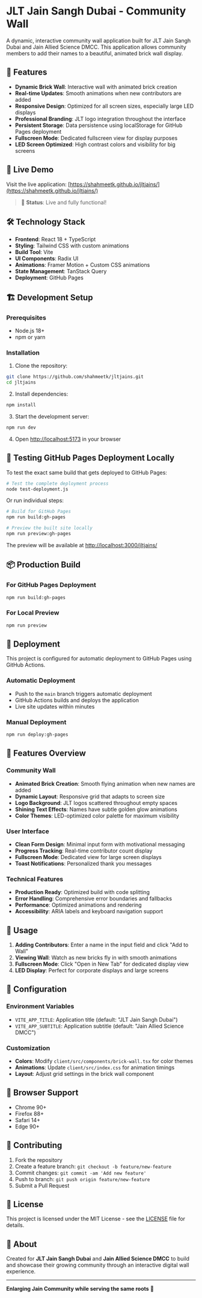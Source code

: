 # JLT Jain Sangh Dubai - Community Wall

A dynamic, interactive community wall application built for JLT Jain Sangh Dubai and Jain Allied Science DMCC. This application allows community members to add their names to a beautiful, animated brick wall display.

## 🌟 Features

- **Dynamic Brick Wall**: Interactive wall with animated brick creation
- **Real-time Updates**: Smooth animations when new contributors are added
- **Responsive Design**: Optimized for all screen sizes, especially large LED displays
- **Professional Branding**: JLT logo integration throughout the interface
- **Persistent Storage**: Data persistence using localStorage for GitHub Pages deployment
- **Fullscreen Mode**: Dedicated fullscreen view for display purposes
- **LED Screen Optimized**: High contrast colors and visibility for big screens

## 🚀 Live Demo

Visit the live application: [https://shahmeetk.github.io/jltjains/](https://shahmeetk.github.io/jltjains/)

> 🚀 **Status**: Live and fully functional!

## 🛠️ Technology Stack

- **Frontend**: React 18 + TypeScript
- **Styling**: Tailwind CSS with custom animations
- **Build Tool**: Vite
- **UI Components**: Radix UI
- **Animations**: Framer Motion + Custom CSS animations
- **State Management**: TanStack Query
- **Deployment**: GitHub Pages

## 🏗️ Development Setup

### Prerequisites

- Node.js 18+
- npm or yarn

### Installation

1. Clone the repository:

```bash
git clone https://github.com/shahmeetk/jltjains.git
cd jltjains
```

2. Install dependencies:

```bash
npm install
```

3. Start the development server:

```bash
npm run dev
```

4. Open [http://localhost:5173](http://localhost:5173) in your browser

## 🧪 Testing GitHub Pages Deployment Locally

To test the exact same build that gets deployed to GitHub Pages:

```bash
# Test the complete deployment process
node test-deployment.js
```

Or run individual steps:

```bash
# Build for GitHub Pages
npm run build:gh-pages

# Preview the built site locally
npm run preview:gh-pages
```

The preview will be available at [http://localhost:3000/jltjains/](http://localhost:3000/jltjains/)

## 📦 Production Build

### For GitHub Pages Deployment

```bash
npm run build:gh-pages
```

### For Local Preview

```bash
npm run preview
```

## 🚀 Deployment

This project is configured for automatic deployment to GitHub Pages using GitHub Actions.

### Automatic Deployment

- Push to the `main` branch triggers automatic deployment
- GitHub Actions builds and deploys the application
- Live site updates within minutes

### Manual Deployment

```bash
npm run deploy:gh-pages
```

## 🎨 Features Overview

### Community Wall

- **Animated Brick Creation**: Smooth flying animation when new names are added
- **Dynamic Layout**: Responsive grid that adapts to screen size
- **Logo Background**: JLT logos scattered throughout empty spaces
- **Shining Text Effects**: Names have subtle golden glow animations
- **Color Themes**: LED-optimized color palette for maximum visibility

### User Interface

- **Clean Form Design**: Minimal input form with motivational messaging
- **Progress Tracking**: Real-time contributor count display
- **Fullscreen Mode**: Dedicated view for large screen displays
- **Toast Notifications**: Personalized thank you messages

### Technical Features

- **Production Ready**: Optimized build with code splitting
- **Error Handling**: Comprehensive error boundaries and fallbacks
- **Performance**: Optimized animations and rendering
- **Accessibility**: ARIA labels and keyboard navigation support

## 🎯 Usage

1. **Adding Contributors**: Enter a name in the input field and click "Add to Wall"
2. **Viewing Wall**: Watch as new bricks fly in with smooth animations
3. **Fullscreen Mode**: Click "Open in New Tab" for dedicated display view
4. **LED Display**: Perfect for corporate displays and large screens

## 🔧 Configuration

### Environment Variables

- `VITE_APP_TITLE`: Application title (default: "JLT Jain Sangh Dubai")
- `VITE_APP_SUBTITLE`: Application subtitle (default: "Jain Allied Science DMCC")

### Customization

- **Colors**: Modify `client/src/components/brick-wall.tsx` for color themes
- **Animations**: Update `client/src/index.css` for animation timings
- **Layout**: Adjust grid settings in the brick wall component

## 📱 Browser Support

- Chrome 90+
- Firefox 88+
- Safari 14+
- Edge 90+

## 🤝 Contributing

1. Fork the repository
2. Create a feature branch: `git checkout -b feature/new-feature`
3. Commit changes: `git commit -am 'Add new feature'`
4. Push to branch: `git push origin feature/new-feature`
5. Submit a Pull Request

## 📄 License

This project is licensed under the MIT License - see the [LICENSE](LICENSE) file for details.

## 🏢 About

Created for **JLT Jain Sangh Dubai** and **Jain Allied Science DMCC** to build and showcase their growing community through an interactive digital wall experience.

---

**Enlarging Jain Community while serving the same roots** 🙏
